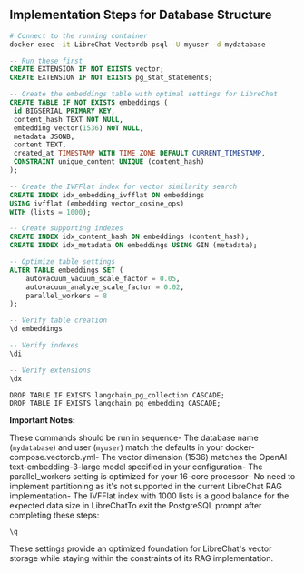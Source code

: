 

## Implementation Steps for Database Structure

```bash
# Connect to the running container
docker exec -it LibreChat-Vectordb psql -U myuser -d mydatabase
```

```sql
-- Run these first
CREATE EXTENSION IF NOT EXISTS vector;
CREATE EXTENSION IF NOT EXISTS pg_stat_statements;
```

```sql
-- Create the embeddings table with optimal settings for LibreChat
CREATE TABLE IF NOT EXISTS embeddings (
 id BIGSERIAL PRIMARY KEY,
 content_hash TEXT NOT NULL,
 embedding vector(1536) NOT NULL,
 metadata JSONB,
 content TEXT,
 created_at TIMESTAMP WITH TIME ZONE DEFAULT CURRENT_TIMESTAMP,
 CONSTRAINT unique_content UNIQUE (content_hash)
);
```

```sql
-- Create the IVFFlat index for vector similarity search
CREATE INDEX idx_embedding_ivfflat ON embeddings 
USING ivfflat (embedding vector_cosine_ops) 
WITH (lists = 1000);

```

```sql
-- Create supporting indexes
CREATE INDEX idx_content_hash ON embeddings (content_hash);
CREATE INDEX idx_metadata ON embeddings USING GIN (metadata);
```

```sql
-- Optimize table settings
ALTER TABLE embeddings SET (
    autovacuum_vacuum_scale_factor = 0.05,
    autovacuum_analyze_scale_factor = 0.02,
    parallel_workers = 8
);
```

```sql
-- Verify table creation
\d embeddings
```

```sql
-- Verify indexes
\di
```

```sql
-- Verify extensions
\dx
```

```
DROP TABLE IF EXISTS langchain_pg_collection CASCADE;
DROP TABLE IF EXISTS langchain_pg_embedding CASCADE;
```



**Important Notes:**

These commands should be run in sequence- The database name (`mydatabase`) and user (`myuser`) match the defaults in your docker-compose.vectordb.yml- The vector dimension (1536) matches the OpenAI text-embedding-3-large model specified in your configuration- The parallel_workers setting is optimized for your 16-core processor- No need to implement partitioning as it's not supported in the current LibreChat RAG implementation- The IVFFlat index with 1000 lists is a good balance for the expected data size in LibreChatTo exit the PostgreSQL prompt after completing these steps:

```sql
\q
```

These settings provide an optimized foundation for LibreChat's vector storage while staying within the constraints of its RAG implementation. 
